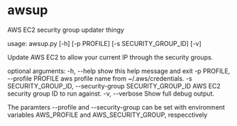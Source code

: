 # awsup
AWS EC2 security group updater thingy

usage: awsup.py [-h] [-p PROFILE] [-s SECURITY_GROUP_ID] [-v]

Update AWS EC2 to allow your current IP through the security groups.

optional arguments:
  -h, --help            show this help message and exit
  -p PROFILE, --profile PROFILE
                        aws profile name from ~/.aws/credentials.
  -s SECURITY_GROUP_ID, --security-group SECURITY_GROUP_ID
                        AWS EC2 security group ID to run against.
  -v, --verbose         Show full debug output.

The paramters --profile and --security-group can be set with environment
variables AWS_PROFILE and AWS_SECURITY_GROUP, respecctively
